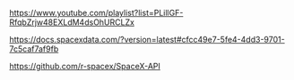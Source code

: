 https://www.youtube.com/playlist?list=PLillGF-RfqbZrjw48EXLdM4dsOhURCLZx


https://docs.spacexdata.com/?version=latest#cfcc49e7-5fe4-4dd3-9701-7c5caf7af9fb

https://github.com/r-spacex/SpaceX-API